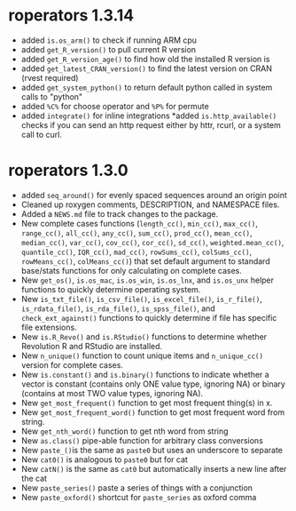# roperators 1.3.14


* added `is.os_arm()` to check if running ARM cpu
* added `get_R_version()` to pull current R version
* added `get_R_version_age()` to find how old the installed R version is
* added `get_latest_CRAN_version()` to find the latest version on CRAN (rvest required)
* added `get_system_python()` to return default python called in system calls to "python"
* added `%C%` for choose operator and `%P%` for permute
* added `integrate()` for inline integrations
*added `is.http_available()` checks if you can send an http request either by httr, rcurl, or a system call to curl.  


# roperators 1.3.0

* added `seq_around()` for evenly spaced sequences around an origin point 
* Cleaned up roxygen comments, DESCRIPTION, and NAMESPACE files.
* Added a `NEWS.md` file to track changes to the package.
* New complete cases functions (`length_cc()`, `min_cc()`, `max_cc()`,
  `range_cc()`, `all_cc()`, `any_cc()`, `sum_cc()`, `prod_cc()`, `mean_cc()`,
  `median_cc()`, `var_cc()`, `cov_cc()`, `cor_cc()`, `sd_cc()`,
  `weighted.mean_cc()`, `quantile_cc()`, `IQR_cc()`, `mad_cc()`,
  `rowSums_cc()`, `colSums_cc()`, `rowMeans_cc()`, `colMeans_cc()`) that set
  default argument to standard base/stats functions for only calculating on
  complete cases.
* New `get_os()`, `is.os_mac`, `is.os_win`, `is.os_lnx`, and `is.os_unx` helper
  functions to quickly determine operating system.
* New `is_txt_file()`, `is_csv_file()`, `is_excel_file()`, `is_r_file()`, 
  `is_rdata_file()`, `is_rda_file()`, `is_spss_file()`, and `check_ext_against()`
  functions to quickly determine if file has specific file extensions.
* New `is.R_Revo()` and `is.RStudio()` functions to determine whether Revolution
  R and RStudio are installed.
* New `n_unique()` function to count unique items and `n_unique_cc()` version
  for complete cases.
* New `is.constant()` and `is.binary()` functions to indicate whether a vector
  is constant (contains only ONE value type, ignoring NA) or binary (contains
  at most TWO value types, ignoring NA).
* New `get_most_frequent()` function to get most frequent thing(s) in x.
* New `get_most_frequent_word()` function to get most frequent word from string. 
* New `get_nth_word()` function to get nth word from string
* New `as.class()` pipe-able function for arbitrary class conversions
* New `paste_()`is the same as `paste0` but uses an underscore to separate
* New `cat0()` is analogous to `paste0` but for cat
* New `catN()` is the same as `cat0` but automatically inserts a new line after the cat
* New `paste_series()` paste a series of things with a conjunction
* New `paste_oxford()` shortcut for `paste_series` as oxford comma

